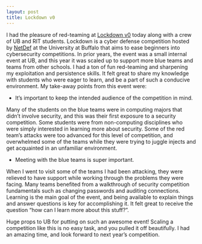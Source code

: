 ```yaml
---
layout: post
title: Lockdown v0
---
```


I had the pleasure of red-teaming at [Lockdown v0](https://lockdown.ubnetdef.org/) today along with a crew of UB and RIT students. Lockdown is a cyber defense competition hosted by [NetDef](https://ubnetdef.org/) at the University at Buffalo that aims to ease beginners into cybersecurity competitions. In prior years, the event was a small internal event at UB, and this year it was scaled up to support more blue teams and teams from other schools. I had a ton of fun red-teaming and sharpening my exploitation and persistence skills. It felt great to share my knowledge with students who were eager to learn, and be a part of such a conducive environment. My take-away points from this event were:

- It’s important to keep the intended audience of the competition in mind.

Many of the students on the blue teams were in computing majors that didn’t involve security, and this was their first exposure to a security competition. Some students were from non-computing disciplines who were simply interested in learning more about security. Some of the red team’s attacks were too advanced for this level of competition, and overwhelmed some of the teams while they were trying to juggle injects and get acquainted in an unfamiliar environment.

- Meeting with the blue teams is super important.

When I went to visit some of the teams I had been attacking, they were relieved to have support while working through the problems they were facing. Many teams benefited from a walkthrough of security competition fundamentals such as changing passwords and auditing connections. Learning is the main goal of the event, and being available to explain things and answer questions is key for accomplishing it. It felt great to receive the question “how can I learn more about this stuff?”.

Huge props to UB for putting on such an awesome event! Scaling a competition like this is no easy task, and you pulled it off beautifully. I had an amazing time, and look forward to next year’s competition.
